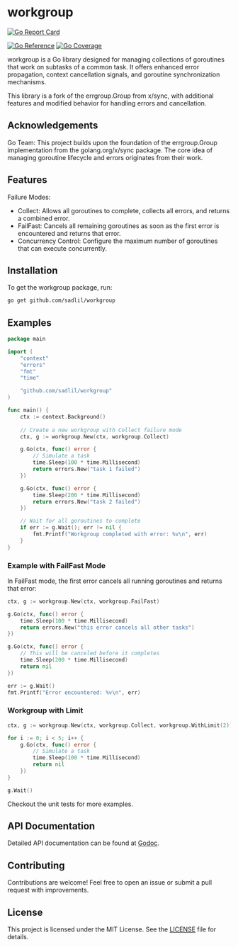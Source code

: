 # workgroup

[![Go Report Card](https://goreportcard.com/badge/github.com/sadlil/workgroup)](https://goreportcard.com/report/github.com/sadlil/workgroup)
<!-- [![Sourcegraph](https://sourcegraph.com/github.com/sadlil/workgroup/-/badge.svg)](https://sourcegraph.com/github.com/sadlil/workgroup?badge) -->
[![Go Reference](https://pkg.go.dev/badge/github.com/sadlil/workgroup.svg)](https://pkg.go.dev/github.com/sadlil/workgroup)
[![Go Coverage](https://github.com/sadlil/workgroup/wiki/coverage.svg)](https://raw.githack.com/wiki/sadlil/workgroup/coverage.html)

workgroup is a Go library designed for managing collections of goroutines that work on subtasks of a common task. It offers enhanced error propagation, context cancellation signals, and goroutine synchronization mechanisms.

This library is a fork of the errgroup.Group from x/sync, with additional features and modified behavior for handling errors and cancellation.

## Acknowledgements

Go Team: This project builds upon the foundation of the errgroup.Group implementation from the golang.org/x/sync package. The core idea of managing goroutine lifecycle and errors originates from their work.

## Features

Failure Modes:

- Collect: Allows all goroutines to complete, collects all errors, and returns a combined error.
- FailFast: Cancels all remaining goroutines as soon as the first error is encountered and returns that error.
- Concurrency Control: Configure the maximum number of goroutines that can execute concurrently.

## Installation

To get the workgroup package, run:

```bash
go get github.com/sadlil/workgroup
```

## Examples

```go
package main

import (
    "context"
    "errors"
    "fmt"
    "time"

    "github.com/sadlil/workgroup"
)

func main() {
    ctx := context.Background()
    
    // Create a new workgroup with Collect failure mode
    ctx, g := workgroup.New(ctx, workgroup.Collect)

    g.Go(ctx, func() error {
        // Simulate a task
        time.Sleep(100 * time.Millisecond)
        return errors.New("task 1 failed")
    })

    g.Go(ctx, func() error {
        time.Sleep(200 * time.Millisecond)
        return errors.New("task 2 failed")
    })

    // Wait for all goroutines to complete
    if err := g.Wait(); err != nil {
        fmt.Printf("Workgroup completed with error: %v\n", err)
    }
}
```

### Example with FailFast Mode

In FailFast mode, the first error cancels all running goroutines and returns that error:

```go
ctx, g := workgroup.New(ctx, workgroup.FailFast)

g.Go(ctx, func() error {
    time.Sleep(100 * time.Millisecond)
    return errors.New("this error cancels all other tasks")
})

g.Go(ctx, func() error {
    // This will be canceled before it completes
    time.Sleep(200 * time.Millisecond)
    return nil
})

err := g.Wait()
fmt.Printf("Error encountered: %v\n", err)
```

### Workgroup with Limit

```go
ctx, g := workgroup.New(ctx, workgroup.Collect, workgroup.WithLimit(2))

for i := 0; i < 5; i++ {
    g.Go(ctx, func() error {
        // Simulate a task
        time.Sleep(100 * time.Millisecond)
        return nil
    })
}

g.Wait()
```

Checkout the unit tests for more examples.

## API Documentation

Detailed API documentation can be found at [Godoc](https://pkg.go.dev/github.com/sadlil/workgroup).

## Contributing

Contributions are welcome! Feel free to open an issue or submit a pull request with improvements.

## License

This project is licensed under the MIT License. See the [LICENSE](LICENSE) file for details.
